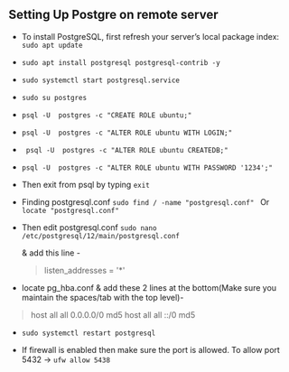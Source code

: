## Setting Up Postgre on remote server
* To install PostgreSQL, first refresh your server’s local package index: `sudo apt update`

*  `sudo apt install postgresql postgresql-contrib -y`

*  `sudo systemctl start postgresql.service`

*  `sudo su postgres`

*  `psql -U  postgres -c "CREATE ROLE ubuntu;"`

*  `psql -U  postgres -c "ALTER ROLE ubuntu WITH LOGIN;"`

*  ` psql -U  postgres -c "ALTER ROLE ubuntu CREATEDB;"`

*  `psql -U  postgres -c "ALTER ROLE ubuntu WITH PASSWORD '1234';"`

*  Then exit from psql by typing `exit`

*  Finding postgresql.conf `sudo find / -name "postgresql.conf" `
Or 	`locate "postgresql.conf"`
	
*  Then edit postgresql.conf `sudo nano /etc/postgresql/12/main/postgresql.conf`

	& add this line -
	> listen_addresses = '*' 

*  locate pg_hba.conf & add these 2 lines at the bottom(Make sure you maintain the spaces/tab with the top level)-
> host	all		all         0.0.0.0/0		md5
> host	all		all		::/0		md5

*  `sudo systemctl restart postgresql`

*  If firewall is enabled then make sure the port is allowed. To allow port 5432 ->
`ufw allow 5438`